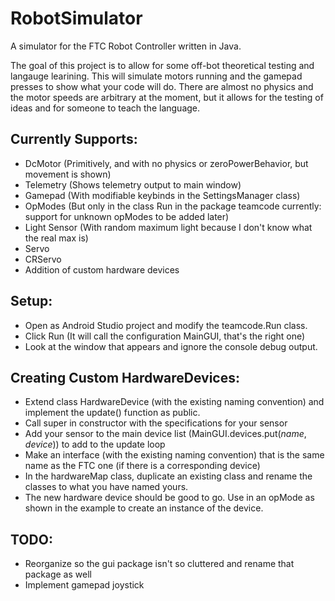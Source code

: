 # RobotSimulator
A simulator for the FTC Robot Controller written in Java.

The goal of this project is to allow for some off-bot theoretical testing and langauge learining. This will simulate motors running and the gamepad presses to show what your code will do. There are almost no physics and the motor speeds are arbitrary at the moment, but it allows for the testing of ideas and for someone to teach the language. 

## Currently Supports:
 * DcMotor (Primitively, and with no physics or zeroPowerBehavior, but movement is shown)
 * Telemetry (Shows telemetry output to main window)
 * Gamepad (With modifiable keybinds in the SettingsManager class)
 * OpModes (But only in the class Run in the package teamcode currently: support for unknown opModes to be added later)
 * Light Sensor (With random maximum light because I don't know what the real max is)
 * Servo
 * CRServo
 * Addition of custom hardware devices
 
## Setup:
 * Open as Android Studio project and modify the teamcode.Run class.
 * Click Run (It will call the configuration MainGUI, that's the right one)
 * Look at the window that appears and ignore the console debug output.

## Creating Custom HardwareDevices:
 * Extend class HardwareDevice (with the existing naming convention) and implement the update() function as public.
 * Call super in constructor with the specifications for your sensor
 * Add your sensor to the main device list (MainGUI.devices.put(*name*, *device*)) to add to the update loop
 * Make an interface (with the existing naming convention) that is the same name as the FTC one (if there is a corresponding device)
 * In the hardwareMap class, duplicate an existing class and rename the classes to what you have named yours.
 * The new hardware device should be good to go. Use in an opMode as shown in the example to create an instance of the device.

## TODO:
 * Reorganize so the gui package isn't so cluttered and rename that package as well
 * Implement gamepad joystick
